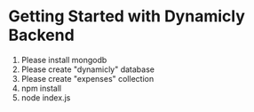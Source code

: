 # Getting Started with Dynamicly Backend

1. Please install mongodb
2. Please create "dynamicly" database
3. Please create "expenses" collection
4. npm install
5. node index.js

